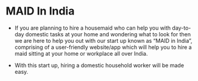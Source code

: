 # MAID In India

- If you are planning to hire a housemaid who can help you with day-to-day domestic tasks at your home and wondering what to look for then we are here to help you out with our start up known as “MAID in India”, comprising of a user-friendly website/app which will help you to hire a maid sitting at your home or workplace all over India.
 
- With this start up, hiring a domestic household worker will be made easy.
